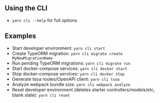 ## Using the CLI

- `yarn cli --help` for full options

## Examples

- Start developer environment: `yarn cli start`
- Create TypeORM migration: `yarn cli migrate create MyNewMigrationName`
- Run pending TypeORM migrations: `yarn cli migrate run`
- Start docker-compose services: `yarn cli docker start`
- Stop docker-compose services: `yarn cli docker stop`
- Generate tsoa routes/OpenAPI client: `yarn cli tsoa`
- Analyze webpack bundle size: `yarn cli webpack analyze`
- Reset developer environment (deletes starter controllers/models/etc, blank slate): `yarn cli reset`
